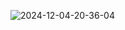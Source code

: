 ![2024-12-04-20-36-04](https://github.com/user-attachments/assets/75ef5c34-1deb-41cb-ae06-5476ae3823d2)
